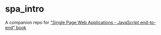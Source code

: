# spa_intro
A companion repo for ["Single Page Web Applications - JavaScript end-to-end" book](http://www.manning.com/mikowski/)
